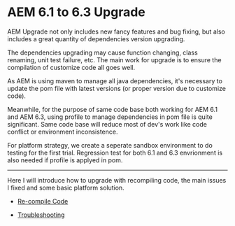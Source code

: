 # AEM 6.1 to 6.3 Upgrade

AEM Upgrade not only includes new fancy features and bug fixing, but also includes a great quantity of dependencies version upgrading.

The dependencies upgrading may cause function changing, class renaming, unit test failure, etc. The main work for upgrade is to ensure the compilation of customize code all goes well.

As AEM is using maven to manage all java dependencies, it's necessary to update the pom file with latest versions (or proper version due to customize code).

Meanwhile, for the purpose of same code base both working for AEM 6.1 and AEM 6.3, using profile to manage dependencies in pom file is quite significant. Same code base will reduce most of dev's work like code conflict or environment inconsistence. 

For platform strategy, we create a seperate sandbox environment to do testing for the first trial. Regression test for both 6.1 and 6.3 envrionment is also needed if profile is applyed in pom.

***

Here I will introduce how to upgrade with recompiling code, the main issues I fixed and some basic platform solution.

- [Re-compile Code](re-compile-code.md)

- [Troubleshooting](troubleshoot.md)

  ​